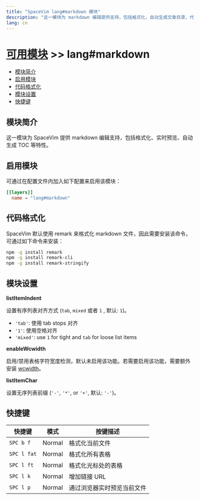```yaml
---
title: "SpaceVim lang#markdown 模块"
description: "这一模块为 markdown 编辑提供支持，包括格式化、自动生成文章目录、代码块等特性。"
lang: cn
---
```


# [可用模块](../../) >> lang#markdown

<!-- vim-markdown-toc GFM -->

- [模块简介](#模块简介)
- [启用模块](#启用模块)
- [代码格式化](#代码格式化)
- [模块设置](#模块设置)
- [快捷键](#快捷键)

<!-- vim-markdown-toc -->

## 模块简介

这一模块为 SpaceVim 提供 markdown 编辑支持，包括格式化、实时预览、自动生成 TOC 等特性。

## 启用模块

可通过在配置文件内加入如下配置来启用该模块：

```toml
[[layers]]
  name = "lang#markdown"
```

## 代码格式化

SpaceVim 默认使用 remark 来格式化 markdown 文件，因此需要安装该命令，可通过如下命令来安装：

```sh
npm -g install remark
npm -g install remark-cli
npm -g install remark-stringify
```

## 模块设置

**listItemIndent**

设置有序列表对齐方式 (`tab`, `mixed` 或者 `1` , 默认: `1`)。

- `'tab'`: 使用 tab stops 对齐
- `'1'`: 使用空格对齐
- `'mixed'`: use `1` for tight and `tab` for loose list items

**enableWcwidth**

启用/禁用表格字符宽度检测，默认未启用该功能。若需要启用该功能，需要额外安装 [wcwidth](https://www.npmjs.com/package/wcwidth)。

**listItemChar**

设置无序列表前缀 (`'-'`, `'*'`, or `'+'`, 默认: `'-'`)。

## 快捷键

| 快捷键      | 模式   | 按键描述                   |
| ----------  | ------ | -------------------------- |
| `SPC b f`   | Normal | 格式化当前文件             |
| `SPC l fat` | Normal | 格式化所有表格             |
| `SPC l ft`  | Normal | 格式化光标处的表格         |
| `SPC l k`   | Normal | 增加链接 URL               |
| `SPC l p`   | Normal | 通过浏览器实时预览当前文件 |
